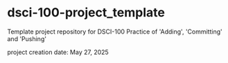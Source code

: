 # dsci-100-project_template
Template project repository for DSCI-100
Practice of 'Adding', 'Committing' and 'Pushing'

project creation date: May 27, 2025
